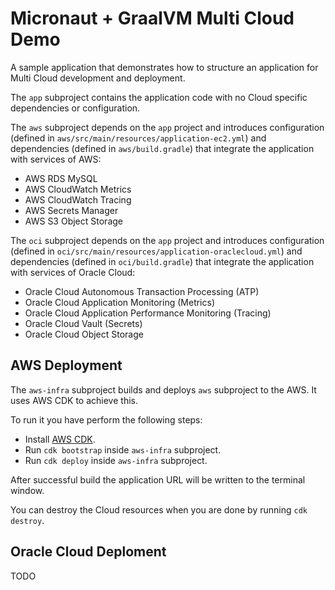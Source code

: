 # Micronaut + GraalVM Multi Cloud Demo

A sample application that demonstrates how to structure an application for Multi Cloud development and deployment.

The `app` subproject contains the application code with no Cloud specific dependencies or configuration.

The `aws` subproject depends on the `app` project and introduces configuration (defined in `aws/src/main/resources/application-ec2.yml`) and dependencies (defined in `aws/build.gradle`) that integrate the application with services of AWS:

* AWS RDS MySQL
* AWS CloudWatch Metrics
* AWS CloudWatch Tracing
* AWS Secrets Manager  
* AWS S3 Object Storage

The `oci` subproject depends on the `app` project and introduces configuration (defined in `oci/src/main/resources/application-oraclecloud.yml`) and dependencies (defined in `oci/build.gradle`) that integrate the application with services of Oracle Cloud:

* Oracle Cloud Autonomous Transaction Processing (ATP)
* Oracle Cloud Application Monitoring (Metrics)
* Oracle Cloud Application Performance Monitoring (Tracing)
* Oracle Cloud Vault (Secrets)
* Oracle Cloud Object Storage

## AWS Deployment

The `aws-infra` subproject builds and deploys `aws` subproject to the AWS. It uses AWS CDK to achieve this.

To run it you have perform the following steps:

* Install [AWS CDK](https://docs.aws.amazon.com/cdk/v2/guide/getting_started.html#getting_started_install).
* Run `cdk bootstrap` inside `aws-infra` subproject.
* Run `cdk deploy` inside `aws-infra` subproject.

After successful build the application URL will be written to the terminal window.

You can destroy the Cloud resources when you are done by running `cdk destroy`.

## Oracle Cloud Deploment

TODO